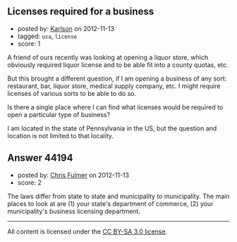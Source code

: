 ## Licenses required for a business

- posted by: [Karlson](https://stackexchange.com/users/-1/15252-karlson) on 2012-11-13
- tagged: `usa`, `license`
- score: 1

A friend of ours recently was looking at opening a liquor store, which obviously required liquor license and to be able fit into a county quotas, etc.

But this brought a different question, if I am opening a business of any sort: restaurant, bar, liquor store, medical supply company, etc.  I might require licenses of various sorts to be able to do so.

Is there a single place where I can find what licenses would be required to open a particular type of business?

I am located in the state of Pennsylvania in the US, but the question and location is not limited to that locality.


## Answer 44194

- posted by: [Chris Fulmer](https://stackexchange.com/users/-1/17026-chris-fulmer) on 2012-11-13
- score: 2

The laws differ from state to state and municipality to municipality.  The main places to look at are (1) your state's department of commerce, (2) your municipality's business licensing department.  



---

All content is licensed under the [CC BY-SA 3.0 license](https://creativecommons.org/licenses/by-sa/3.0/).
